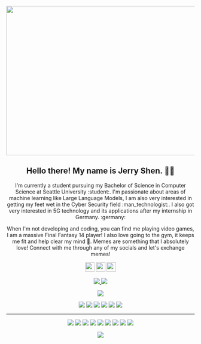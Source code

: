 <p align="center">
 <img  width="800" height="400" src="https://github.com/Terbish/Terbish/blob/master/social/yashs.gif">
</p>
<h2 align="center">Hello there! My name is Jerry Shen. 👋🤓</h2>
<p align="center">I'm currently a student pursuing my Bachelor of Science in Computer Science at Seattle University :student:. I'm passionate about areas of machine learning like Large Language Models, I am also very interested in getting my feet wet in the Cyber Security field :man_technologist:. I also got very interested in 5G technology and its applications after my internship in Germany. :germany: 
</p>

<p align="center">When I'm not developing and coding, you can find me playing video games, I am a massive Final Fantasy 14 player! I also love going to the gym, it keeps me fit and help clear my mind 💪. Memes are something that I absolutely love! Connect with me through any of my socials and let's exchange memes! </p>

<p align="center"><a href="https://twitter.com/Jshenli97"><img src="https://img.shields.io/badge/twitter-%231DA1F2.svg?&style=for-the-badge&logo=twitter&logoColor=white" height=25></a> <a href="www.linkedin.com/in/jerryshen97"><img src="https://img.shields.io/badge/linkedin-%230077B5.svg?&style=for-the-badge&logo=linkedin&logoColor=white" height=25></a> <a href="https://www.instagram.com/_jerry_shen_/"><img src="https://img.shields.io/badge/instagram-%23E4405F.svg?&style=for-the-badge&logo=instagram&logoColor=white" height=25></a> 
</p>

<p align=center>
  <a href="https://github.com/Terbish">
    <img src="https://badges.pufler.dev/visits/Terbish/Terbish?style=flat-square&color=black&logo=github">
  </a>
  <a href="https://github.com/Terbish?tab=repositories">
    <img src="https://badges.pufler.dev/repos/Terbish?style=flat-square&color=black&logo=github">
  </a>
</p>
<p align="center">
<a href="https://github.com/Terbish"><img src="https://img.shields.io/github/followers/Terbish?style=social"></a>
</p>
<p align="center">
<img src="https://img.shields.io/badge/Robotics-brown"> <img src="https://img.shields.io/badge/Machine Learning-green"> <img src="https://img.shields.io/badge/Deep Learning-red"> <img src="https://img.shields.io/badge/Computer Vision-magenta"> <img src="https://img.shields.io/badge/Natural Language Processing-yellow"> <img src="https://img.shields.io/badge/Reinforcement Learning-blue"> 
</p>
<hr>
<p align="center">
<img src="https://img.shields.io/badge/TensorFlow%20-%23FF6F00.svg?&style=for-the-badge&logo=TensorFlow&logoColor=white" /> <img src="https://img.shields.io/badge/Keras%20-%23D00000.svg?&style=for-the-badge&logo=Keras&logoColor=white"/> <img src="https://img.shields.io/badge/javascript%20-%23323330.svg?&style=for-the-badge&logo=javascript&logoColor=%23F7DF1E"/> <img src="https://img.shields.io/badge/html5%20-%23E34F26.svg?&style=for-the-badge&logo=html5&logoColor=white"/> <img src="https://img.shields.io/badge/css3%20-%231572B6.svg?&style=for-the-badge&logo=css3&logoColor=white"/> <img src="https://img.shields.io/badge/python%20-%2314354C.svg?&style=for-the-badge&logo=python&logoColor=white"/> <img src="https://img.shields.io/badge/c++%20-%2300599C.svg?&style=for-the-badge&logo=c%2B%2B&ogoColor=white"/> <img src="https://img.shields.io/badge/git%20-%23F05033.svg?&style=for-the-badge&logo=git&logoColor=white"/> <img src="https://img.shields.io/badge/github%20-%23121011.svg?&style=for-the-badge&logo=github&logoColor=white"/>
</p>

<p align=center>  
  <img align=center src="https://github-readme-stats.vercel.app/api?username=Terbish&show_icons=true&theme=radical">
</p>





